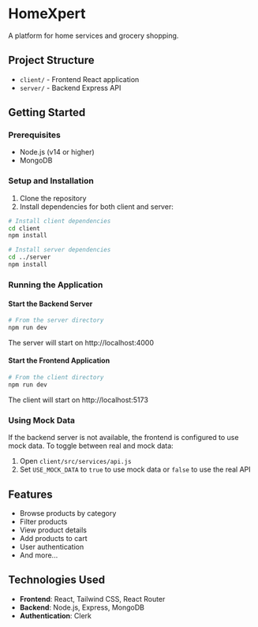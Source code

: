 # HomeXpert

A platform for home services and grocery shopping.

## Project Structure

- `client/` - Frontend React application
- `server/` - Backend Express API

## Getting Started

### Prerequisites

- Node.js (v14 or higher)
- MongoDB

### Setup and Installation

1. Clone the repository
2. Install dependencies for both client and server:

```bash
# Install client dependencies
cd client
npm install

# Install server dependencies
cd ../server
npm install
```

### Running the Application

#### Start the Backend Server

```bash
# From the server directory
npm run dev
```

The server will start on http://localhost:4000

#### Start the Frontend Application

```bash
# From the client directory
npm run dev
```

The client will start on http://localhost:5173

### Using Mock Data

If the backend server is not available, the frontend is configured to use mock data. To toggle between real and mock data:

1. Open `client/src/services/api.js`
2. Set `USE_MOCK_DATA` to `true` to use mock data or `false` to use the real API

## Features

- Browse products by category
- Filter products
- View product details
- Add products to cart
- User authentication
- And more...

## Technologies Used

- **Frontend**: React, Tailwind CSS, React Router
- **Backend**: Node.js, Express, MongoDB
- **Authentication**: Clerk
